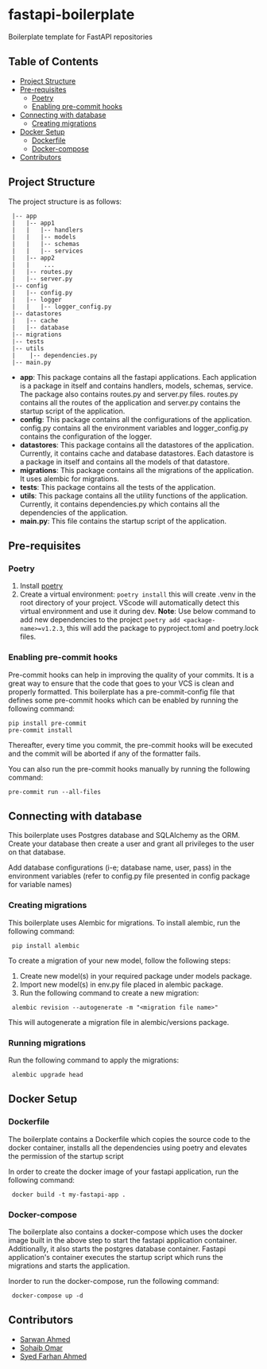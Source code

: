 # fastapi-boilerplate

Boilerplate template for FastAPI repositories

## Table of Contents
- [Project Structure](#Project-Structure)
- [Pre-requisites](#pre-requisites)
  - [Poetry](#poetry)
  - [Enabling pre-commit hooks](#enabling-pre-commit-hooks)
- [Connecting with database](#Connecting-with-database)
  - [Creating migrations](#creating-migrations)
- [Docker Setup](#Docker-Setup)
  - [Dockerfile](#Dockerfile)
  - [Docker-compose](#Docker-compose)
- [Contributors](#Contributors)

## Project Structure
The project structure is as follows:
```
 |-- app
 |   |-- app1
 |   |   |-- handlers
 |   |   |-- models
 |   |   |-- schemas
 |   |   |-- services
 |   |-- app2
 |   |    ...
 |   |-- routes.py
 |   |-- server.py
 |-- config
 |   |-- config.py
 |   |-- logger
 |   |   |-- logger_config.py
 |-- datastores
 |   |-- cache
 |   |-- database
 |-- migrations
 |-- tests
 |-- utils
 |    |-- dependencies.py
 |-- main.py
```

- **app**: This package contains all the fastapi applications. Each application is a package in itself and contains
  handlers, models, schemas, service. The package also contains routes.py and server.py files. routes.py contains all the
  routes of the application and server.py contains the startup script of the application.
- **config**: This package contains all the configurations of the application. config.py contains all the environment
  variables and logger_config.py contains the configuration of the logger.
- **datastores**: This package contains all the datastores of the application. Currently, it contains cache and database
  datastores. Each datastore is a package in itself and contains all the models of that datastore.
- **migrations**: This package contains all the migrations of the application. It uses alembic for migrations.
- **tests**: This package contains all the tests of the application.
- **utils**: This package contains all the utility functions of the application. Currently, it contains dependencies.py
  which contains all the dependencies of the application.
- **main.py**: This file contains the startup script of the application.


## Pre-requisites

### Poetry

1. Install [poetry](https://python-poetry.org/docs/#installation)
2. Create a virtual environment: `poetry install` this will create .venv in the root directory of your project. VScode will automatically detect this virtual environment and use it during dev.
**Note**: Use below command to add new dependencies to the project
`poetry add <package-name>=v1.2.3`, this will add the package to pyproject.toml and poetry.lock files.

### Enabling pre-commit hooks

Pre-commit hooks can help in improving the quality of your commits. It is a great way to ensure that the code that goes
to your VCS is clean and properly formatted. This boilerplate has a pre-commit-config file that defines some pre-commit
hooks which can be enabled by running the following command:

```
pip install pre-commit
pre-commit install
```

Thereafter, every time you commit, the pre-commit hooks will be executed and the commit will be aborted if any of the
formatter fails.

You can also run the pre-commit hooks manually by running the following command:

```
pre-commit run --all-files
```

## Connecting with database
This boilerplate uses Postgres database and SQLAlchemy as the ORM.
Create your database then create a user and grant all privileges to the user on that database.

Add database configurations (i-e; database name, user, pass) in the environment variables (refer to config.py file presented in config package for variable names)


### Creating migrations
This boilerplate uses Alembic for migrations.
To install alembic, run the following command:
```
 pip install alembic
```
To create a migration of your new model, follow the following steps:
1. Create new model(s) in your required package under models package.
2. Import new model(s) in env.py file placed in alembic package.
3. Run the following command to create a new migration:
```
 alembic revision --autogenerate -m "<migration file name>"
```
This will autogenerate a migration file in alembic/versions package.

### Running migrations
Run the following command to apply the migrations:
```
 alembic upgrade head
```

## Docker Setup
### Dockerfile
The boilerplate contains a Dockerfile which copies the source code to the docker container,
installs all the dependencies using poetry and elevates the permission of the startup script

In order to create the docker image of your fastapi application, run the following command:
```
 docker build -t my-fastapi-app .
```

### Docker-compose
The boilerplate also contains a docker-compose which uses the docker image built in the above step to
start the fastapi application container. Additionally, it also starts the postgres database container.
Fastapi application's container executes the startup script which runs the migrations and starts the application.

Inorder to run the docker-compose, run the following command:
```
 docker-compose up -d
```

## Contributors
- [Sarwan Ahmed](https://github.com/Sarwan-Ahmed)
- [Sohaib Omar](https://github.com/sohaibomr)
- [Syed Farhan Ahmed](https://github.com/farhanahmed-emumba)
